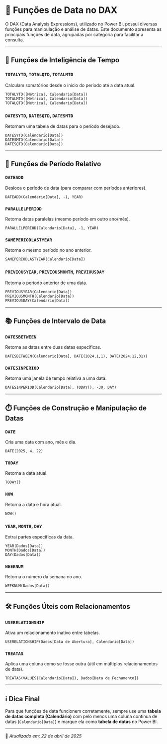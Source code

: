 # 📅 Funções de Data no DAX

O DAX (Data Analysis Expressions), utilizado no Power BI, possui diversas funções para manipulação e análise de datas. Este documento apresenta as principais funções de data, agrupadas por categoria para facilitar a consulta.

---

## 🔁 Funções de Inteligência de Tempo

### `TOTALYTD`, `TOTALQTD`, `TOTALMTD`
Calculam somatórios desde o início do período até a data atual.
```dax
TOTALYTD([Métrica], Calendario[Data])
TOTALMTD([Métrica], Calendario[Data])
TOTALQTD([Métrica], Calendario[Data])
```

### `DATESYTD`, `DATESQTD`, `DATESMTD`
Retornam uma tabela de datas para o período desejado.
```dax
DATESYTD(Calendario[Data])
DATESMTD(Calendario[Data])
DATESQTD(Calendario[Data])
```

---

## 📆 Funções de Período Relativo

### `DATEADD`
Desloca o período de data (para comparar com períodos anteriores).
```dax
DATEADD(Calendario[Data], -1, YEAR)
```

### `PARALLELPERIOD`
Retorna datas paralelas (mesmo período em outro ano/mês).
```dax
PARALLELPERIOD(Calendario[Data], -1, YEAR)
```

### `SAMEPERIODLASTYEAR`
Retorna o mesmo período no ano anterior.
```dax
SAMEPERIODLASTYEAR(Calendario[Data])
```

### `PREVIOUSYEAR`, `PREVIOUSMONTH`, `PREVIOUSDAY`
Retorna o período anterior de uma data.
```dax
PREVIOUSYEAR(Calendario[Data])
PREVIOUSMONTH(Calendario[Data])
PREVIOUSDAY(Calendario[Data])
```

---

## 📚 Funções de Intervalo de Data

### `DATESBETWEEN`
Retorna as datas entre duas datas específicas.
```dax
DATESBETWEEN(Calendario[Data], DATE(2024,1,1), DATE(2024,12,31))
```

### `DATESINPERIOD`
Retorna uma janela de tempo relativa a uma data.
```dax
DATESINPERIOD(Calendario[Data], TODAY(), -30, DAY)
```

---

## ⏱️ Funções de Construção e Manipulação de Datas

### `DATE`
Cria uma data com ano, mês e dia.
```dax
DATE(2025, 4, 22)
```

### `TODAY`
Retorna a data atual.
```dax
TODAY()
```

### `NOW`
Retorna a data e hora atual.
```dax
NOW()
```

### `YEAR`, `MONTH`, `DAY`
Extrai partes específicas da data.
```dax
YEAR(Dados[Data])
MONTH(Dados[Data])
DAY(Dados[Data])
```

### `WEEKNUM`
Retorna o número da semana no ano.
```dax
WEEKNUM(Dados[Data])
```

---

## 🛠️ Funções Úteis com Relacionamentos

### `USERELATIONSHIP`
Ativa um relacionamento inativo entre tabelas.
```dax
USERELATIONSHIP(Dados[Data de Abertura], Calendario[Data])
```

### `TREATAS`
Aplica uma coluna como se fosse outra (útil em múltiplos relacionamentos de data).
```dax
TREATAS(VALUES(Calendario[Data]), Dados[Data de Fechamento])
```

---

## ℹ️ Dica Final

Para que funções de data funcionem corretamente, sempre use uma **tabela de datas completa (Calendário)** com pelo menos uma coluna contínua de datas (`Calendario[Data]`) e marque ela como **tabela de datas** no Power BI.

---

📌 *Atualizado em: 22 de abril de 2025*

